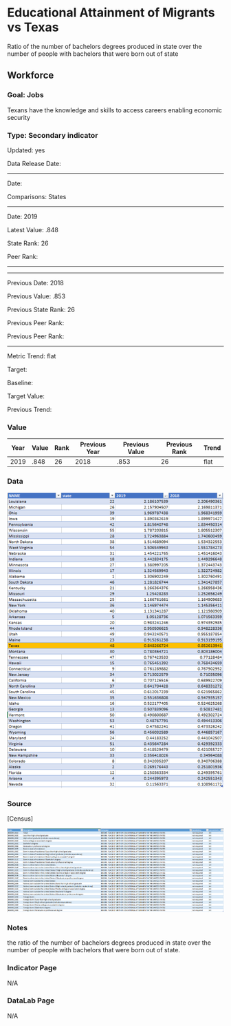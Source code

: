 # Educational Attainment of Migrants vs Texas

Ratio of the number of bachelors degrees produced in state over the number of people with bachelors that were born out of state

## Workforce

### Goal: Jobs

Texans have the knowledge and skills to access careers enabling economic security

### Type: Secondary indicator

Updated: yes

Data Release Date:


----

Date: 

Comparisons: States


----

Date: 2019

Latest Value: .848 

State Rank: 26

Peer Rank: 

----


----

Previous Date: 2018

Previous Value: .853

Previous State Rank: 26

Previous Peer Rank: 


Previous Peer Rank: 


----
Metric Trend: flat

Target: 

Baseline: 

Target Value: 

Previous Trend: 



### Value


| Year |  Value      | Rank     | Previous Year   | Previous Value | Previous Rank | Trend | 
| ----------- | ----------- | ----------- | ----------- | ----------- | ----------- | -----------|
|     2019    |     .848    |     26      |    2018     |     .853    |     26      |     flat   | 


### Data

![migration](./images/migration.PNG)

### Source

[Census]

![sds](./images/place_of_birth_by_education_attainment.PNG)

### Notes

the ratio of the number of bachelors degrees produced in state over the number of people with bachelors that were born out of state.

### Indicator Page

N/A

### DataLab Page

N/A
